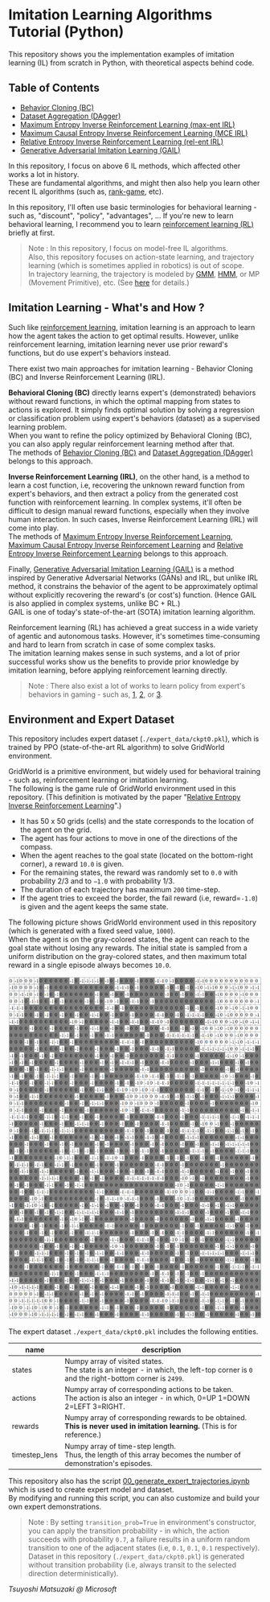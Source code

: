 # Imitation Learning Algorithms Tutorial (Python)

This repository shows you the implementation examples of imitation learning (IL) from scratch in Python, with theoretical aspects behind code.

## Table of Contents

- [Behavior Cloning (BC)](01_bc.ipynb)
- [Dataset Aggregation (DAgger)](02_dagger.ipynb)
- [Maximum Entropy Inverse Reinforcement Learning (max-ent IRL)](03_maxent_irl.ipynb)
- [Maximum Causal Entropy Inverse Reinforcement Learning (MCE IRL)](04_mce_irl.ipynb)
- [Relative Entropy Inverse Reinforcement Learning (rel-ent IRL)](05_relent_irl.ipynb)
- [Generative Adversarial Imitation Learning (GAIL)](06_gail.ipynb)

In this repository, I focus on above 6 IL methods, which affected other works a lot in history.<br>
These are fundamental algorithms, and might then also help you learn other recent IL algorithms (such as, [rank-game](https://www.microsoft.com/en-us/research/blog/unifying-learning-from-preferences-and-demonstration-via-a-ranking-game-for-imitation-learning/), etc).

In this repository, I'll often use basic terminologies for behavioral learning - such as, "discount", "policy", "advantages", ... If you're new to learn behavioral learning, I recommend you to learn [reinforcement learning (RL)](https://github.com/tsmatz/reinforcement-learning-tutorials) briefly at first.

> Note : In this repository, I focus on model-free IL algorithms.<br>
> Also, this repository focuses on action-state learning, and trajectory learning (which is sometimes applied in robotics) is out of scope.<br>
> In trajectory learning, the trajectory is modeled by [GMM](https://github.com/tsmatz/gmm), [HMM](https://github.com/tsmatz/hmm-lds-em-algorithm), or MP (Movement Primitive), etc. (See [here](https://arxiv.org/abs/1811.06711) for details.)

## Imitation Learning - What's and How ?

Such like [reinforcement learning](https://github.com/tsmatz/reinforcement-learning-tutorials), imitation learning is an approach to learn how the agent takes the action to get optimal results. However, unlike reinforcement learning, imitation learning never use prior reward's functions, but do use expert's behaviors instead.<br>

There exist two main approaches for imitation learning - Behavior Cloning (BC) and Inverse Reinforcement Learning (IRL).

**Behavioral Cloning (BC)** directly learns expert's (demonstrated) behaviors without reward functions, in which the optimal mapping from states to actions is explored. It simply finds optimal solution by solving a regression or classification problem using expert's behaviors (dataset) as a supervised learning problem.<br>
When you want to refine the policy optimized by Behavioral Cloning (BC), you can also apply regular reinforcement learning method after that.<br>
The methods of [Behavior Cloning (BC)](01_bc.ipynb) and [Dataset Aggregation (DAgger)](02_dagger.ipynb) belongs to this approach.

**Inverse Reinforcement Learning (IRL)**, on the other hand, is a method to learn a cost function, i.e, recovering the unknown reward function from expert's behaviors, and then extract a policy
from the generated cost function with reinforcement learning. In complex systems, it'll often be difficult to design manual reward functions, especially when they involve human interaction. In such cases, Inverse Reinforcement Learning (IRL) will come into play.<br>
The methods of [Maximum Entropy Inverse Reinforcement Learning](03_maxent_irl.ipynb), [Maximum Causal Entropy Inverse Reinforcement Learning](04_mce_irl.ipynb) and [Relative Entropy Inverse Reinforcement Learning](05_relent_irl.ipynb) belongs to this approach.

Finally, [Generative Adversarial Imitation Learning (GAIL)](06_gail.ipynb) is a method inspired by Generative Adversarial Networks (GANs) and IRL, but unlike IRL method, it constrains the behavior of the agent to be approximately optimal without explicitly recovering the reward's (or cost's) function. (Hence GAIL is also applied in complex systems, unlike BC + RL.)<br>
GAIL is one of today's state-of-the-art (SOTA) imitation learning algorithm.

Reinforcement learning (RL) has achieved a great success in a wide variety of agentic and autonomous tasks. However, it's sometimes time-consuming and hard to learn from scratch in case of some complex tasks.<br>
The imitation learning makes sense in such systems, and a lot of prior successful works show us the benefits to provide prior knowledge by imitation learning, before applying reinforcement learning directly.

> Note : There also exist a lot of works to learn policy from expert's behaviors in gaming - such as, [1](https://www.nature.com/articles/nature16961), [2](https://openai.com/blog/vpt/), or [3](https://developer.nvidia.com/blog/building-generally-capable-ai-agents-with-minedojo/).

## Environment and Expert Dataset

This repository includes expert dataset (```./expert_data/ckpt0.pkl```), which is trained by PPO (state-of-the-art RL algorithm) to solve GridWorld environment.

GridWorld is a primitive environment, but widely used for behavioral training - such as, reinforcement learning or imitation learning.<br>
The following is the game rule of GridWorld environment used in this repository. (This definition is motivated by the paper "[Relative Entropy Inverse Reinforcement Learning](https://proceedings.mlr.press/v15/boularias11a/boularias11a.pdf)".)

- It has 50 x 50 grids (cells) and the state corresponds to the location of the agent on the grid.
- The agent has four actions to move in one of the directions of the compass.
- When the agent reaches to the goal state (located on the bottom-right corner), a reward ```10.0``` is given.
- For the remaining states, the reward was randomly set to ```0.0``` with probability 2/3 and to ```−1.0``` with probability 1/3.
- The duration of each trajectory has maximum ```200``` time-step.
- If the agent tries to exceed the border, the fail reward (i.e, reward=```-1.0```) is given and the agent keeps the same state.

The following picture shows GridWorld environment used in this repository (which is generated with a fixed seed value, ```1000```).<br>
When the agent is on the gray-colored states, the agent can reach to the goal state without losing any rewards. The initial state is sampled from a uniform distribution on the gray-colored states, and then maximum total reward in a single episode always becomes ```10.0```.

![GridWorld game difinition](./assets/gridworld_definition.png)

The expert dataset ```./expert_data/ckpt0.pkl``` includes the following entities.

| name          | description |
| ------------- | ------- |
| states        | Numpy array of visited states.<br>The state is an integer - in which, the left-top corner is ```0``` and the right-bottom corner is ```2499```. |
| actions       | Numpy array of corresponding actions to be taken.<br>The action is also an integer - in which, 0=UP 1=DOWN 2=LEFT 3=RIGHT. |
| rewards       | Numpy array of corresponding rewards to be obtained.<br>**This is never used in imitation learning.** (This is for reference.) |
| timestep_lens | Numpy array of time-step length.<br>Thus, the length of this array becomes the number of demonstration's episodes. |

This repository also has the script [00_generate_expert_trajectories.ipynb](./00_generate_expert_trajectories.ipynb) which is used to create expert model and dataset.<br>
By modifying and running this script, you can also customize and build your own expert demonstrations.

> Note : By setting ```transition_prob=True``` in environment's constructor, you can apply the transition probability - in which, the action succeeds with probability `0.7`, a failure results in a uniform random transition to one of the adjacent states (i.e, `0.1`, `0.1`, `0.1` respectively).<br>
> Dataset in this repository (```./expert_data/ckpt0.pkl```) is generated without transition probability (i.e, always transit to the selected direction deterministically).

*Tsuyoshi Matsuzaki @ Microsoft*
